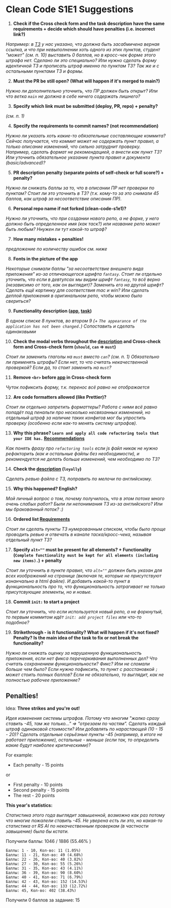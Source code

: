 # Clean Code S1E1 Suggestions

1. **Check if the Cross check form and the task description have the same requirements + decide which should have penalties (i.e. incorrect link?)**

_Например: в [ТЗ](https://github.com/rolling-scopes-school/tasks/blob/master/stage1/modules/clean-code/clean-code-s1e1.md#application-functionality) у нас указано, что должна быть засабмичена верная ссылка, и что при невыполнении хоть одного из этих пунктов, студент "может" (см. п. 10) выставить 0 баллов, но в кросс-чек форме этого штрафа нет. Сделано ли это специально? Или нужно сделать форму идентичной ТЗ и прописать штраф именно по пунктам ТЗ?_
_Так же и с остальными пунктами ТЗ и формы._

2. **Must the PR be still open? (What will happen if it's merged to main?)**

_Нужно ли дополнительно уточнить, что ПР должен быть открыт? Или что ветка `main` не должна в себе ничего содержать лишнего?_

3. **Specify which link must be submitted (deploy, PR, repo) + penalty?**

_(см. п. 1)_

4. **Specify the requirements to commit names? (not recommendation)**

_Нужно ли указать хоть какие-то обязательные составляющие коммита? Сейчас получается, что коммит может не содержать пункт правил, а только описание изменений, что сильно затруднит проверку. Например, сделать формат не рекомендацией, а внести как пункт ТЗ? Или уточнить обязательное указание пункта правил и документа (basic/advanced)?_

5. **PR description penalty (separate points of self-check or full score?) + penalty?**

_Нужно ли снижать баллы за то, что в описании ПР нет проверки по пунктам? Стоит ли это уточнить в ТЗ? (т.к. кому-то за это снимали 45 баллов, как штраф за несоответствие описания ПР)._

6. **Personal repo name if not forked (clean-code-s1e1)?**

_Нужно ли уточнить, что при создании нового репо, а не форке, у него должно быть определенное имя (как таск?) или название репо может быть любым? Ннужен ли тут какой-то штраф?_

7. **How many mistakes + penalties!**

_предложение по количеству ошибок см. ниже_

8. **Fonts in the picture of the app**

_Некоторые снимали баллы "за несоответствие внешнего вида приложения" из-за отличающегося шрифта `fantasy`. Стоит ли отдельно уточнить, что если в девтулсах мы видим шрифт `fantasy`, то всё верно (независимо от того, как он выглядит)? Заменить его на другой шрифт? Сделать ещё картинку для соответствия mac и win? Или сделать деплой приложения в оригинальном репо, чтобы можно было свериться?_

9. **Functionality description ([app](https://github.com/rolling-scopes-school/clean-code-s1e1), [task](https://github.com/rolling-scopes-school/tasks/blob/master/stage1/modules/clean-code/clean-code-s1e1.md#application-functionality))**

_В одном списке 8 пунктов, во втором 9 (+ `The appearance of the application has not been changed.`) Сопоставить и сделать одинаковыми_

10. **Check the modal verbs throughout the [description](https://github.com/rolling-scopes-school/tasks/blob/master/stage1/modules/clean-code/clean-code-s1e1.md) and Cross-check form and Cross-check form (`should`, `can` => `must`)**

_Стоит ли заменить глаголы на `must` вместо `can`? (см. п. 1) Обязательно ли применять штрафы? Если нет, то что считать некачественной проверкой? Если да, то стоит заменить на `must`?_

11. **Remove `<br>` before [app](https://github.com/rolling-scopes-school/clean-code-s1e1) in Cross-check form**

_Чуток пофиксить форму, т.к. перенос всё равно не отображается_

12. **Are code formatters allowed (like Prettier)?**

_Стоит ли отдельно запретить форматтеры? Работа с ними всё равно попадёт под пенальти про несколько несвязанных изменений, но отдельный штраф за наличие таких конфигов мог бы упростить проверку (особенно если как-то менять систему штрафов)._

13. **Why this phrase? `Learn and apply all code refactoring tools that your IDE has.` [Recommendations](https://github.com/rolling-scopes-school/tasks/blob/master/stage1/modules/clean-code/clean-code-s1e1.md#recommendations)**

_Как понять фразу про `refactoring tools` если js файл никак не нужно рефакторить (как и остальные файлы без необходимости), и рекомендуется не делать больше изменений, чем необходимо по ТЗ?_

14. **Check the [description](https://github.com/rolling-scopes-school/tasks/blob/master/stage1/modules/clean-code/clean-code-s1e1.md#evaluation-criteria) (`loyally`)**

_Сделать ревью файла с ТЗ, поправить по мелочи по английскому._

15. **Why this happened? English?**

_Мой личный вопрос о том, почему получилось, что в этом потоке много очень слабых работ? Были ли непонимания ТЗ из-за английского? Или мы бракованный поток? :)_

16. **Ordered list [Requirements](https://github.com/rolling-scopes-school/tasks/blob/master/stage1/modules/clean-code/clean-code-s1e1.md#implementation-requirements)**

_Стоит ли сделать пункты ТЗ нумерованным списком, чтобы было проще проводить ревью и отвечать в канале таска/кросс-чека, называя отдельный пункт ТЗ?_

17. **Specify `alt=""` must be present for all elements? + Functionality (`Complete functionality must be kept for all elements (including new items).`) + penalty**

_Стоит ли уточнить в пункте правил, что `alt=""` должен быть указан для всех изображений на странице (включая те, которые не присутствуют изнанчально в html файле). И добавить какой-то пункт в функциональность про то, что функциональность затрагивает не только присутсвующие элементы, но и новые._

18. **Commit `init:` to start a project**

_Стоит ли уточнить, что если используется новый репо, а не форкнутый, то первым коммитом идёт `init: add project files` или что-то подобное?_

19. **Strikethrough - is it functionality? What will happen if it's not fixed? Penalty? Is the main idea of the task to fix or not break the functionality?**

_Нужно ли снижать оценку за нарушенную функциональность приложения, если нет фикса перечеркивания выполненных дел? Что считать сохранением функциональности? Фикс? Или не сломали больше чем было? Если нужно пофиксить, то пункт с расстановкой `;` может стоить полных баллов? Если не обязательно, то выглядит, как не полностью рабочее приложение?_

## Penalties!

Idea: **Three strikes and you're out!**

_Идея изменения системы штрафов. Потому что многим "жалко сразу ставить -45, там же только..." => "отрезаем по частям"._
_Сделать каждый штраф одинаковой стоимости? Или добавлять по нарастающей (10 - 15 - 20)? Сделать отдельные серьёзные пункты -45 (например, в итоге не работает приложение), остальные - меньше (если так, то определить какие будут наиболее критическими)?_

For example:

- Each penalty - 15 points

or

- First penalty - 10 points
- Second penalty - 15 points
- The rest - 20 points

**This year's statistics:**

_Статистика этого года выглядит завышенной, возможно как раз потому что многие пожалели ставить -45._
_Не уверена есть ли это, но какая-то статистика от RS AI по некачественным проверкам (в частности завышение) была бы кстати._

Получили баллы: 1046 / 1886 (55.46% )

    Баллы: 1 - 10, Кол-во: 11 (1.05%)
    Баллы: 11 - 21, Кол-во: 49 (4.68%)
    Баллы: 22 - 26, Кол-во: 40 (3.82%)
    Баллы: 27 - 30, Кол-во: 55 (5.26%)
    Баллы: 31 - 35, Кол-во: 43 (4.11%)
    Баллы: 36 - 39, Кол-во: 90 (8.60%)
    Баллы: 40 - 41, Кол-во: 71 (6.79%)
    Баллы: 42 - 43, Кол-во: 152 (14.53%)
    Баллы: 44 - 44, Кол-во: 133 (12.72%)
    Баллы: 45, Кол-во: 402 (38.43%)

Получили 0 баллов за задание: 15
